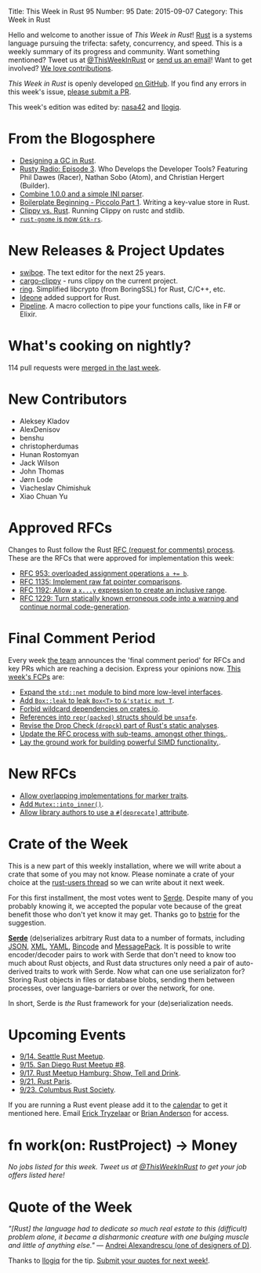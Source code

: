 Title: This Week in Rust 95
Number: 95
Date: 2015-09-07
Category: This Week in Rust

Hello and welcome to another issue of *This Week in Rust*!
[Rust](http://rust-lang.org) is a systems language pursuing the trifecta:
safety, concurrency, and speed. This is a weekly summary of its progress and
community. Want something mentioned? Tweet us at [@ThisWeekInRust](https://twitter.com/ThisWeekInRust) or [send us an
email](mailto:corey@octayn.net?subject=This%20Week%20in%20Rust%20Suggestion)!
Want to get involved? [We love
contributions](https://github.com/rust-lang/rust/wiki/Note-guide-for-new-contributors).

*This Week in Rust* is openly developed [on GitHub](https://github.com/cmr/this-week-in-rust).
If you find any errors in this week's issue, [please submit a PR](https://github.com/cmr/this-week-in-rust/pulls).

This week's edition was edited by: [nasa42](https://github.com/nasa42) and [llogiq](https://github.com/llogiq).

# From the Blogosphere

* [Designing a GC in Rust](https://manishearth.github.io/blog/2015/09/01/designing-a-gc-in-rust/).
* [Rusty Radio: Episode 3](http://rustyrad.io/podcast/3/). Who Develops the Developer Tools? Featuring Phil Dawes (Racer), Nathan Sobo (Atom), and Christian Hergert (Builder).
* [Combine 1.0.0 and a simple INI parser](https://marwes.github.io/2015/08/28/combine-1.0.0.html).
* [Boilerplate Beginning - Piccolo Part 1](https://polyfractal.com/post/boilerplate-beginning-piccolo-part-1/). Writing a key-value store in Rust.
* [Clippy vs. Rust](https://llogiq.github.io/2015/09/06/clippy.html). Running Clippy on rustc and stdlib.
* [`rust-gnome` is now `Gtk-rs`](http://gtk-rs.org/blog/2015/09/06/the-name-is-gtk-rs.html).

# New Releases & Project Updates

* [swiboe](https://github.com/swiboe/swiboe). The text editor for the next 25 years.
* [cargo-clippy](https://github.com/arcnmx/cargo-clippy) - runs clippy on the current project.
* [ring](https://github.com/briansmith/ring). Simplified libcrypto (from BoringSSL) for Rust, C/C++, etc.
* [Ideone](https://ideone.com) added support for Rust.
* [Pipeline](https://github.com/johannhof/pipeline.rs). A macro collection to pipe your functions calls, like in F# or Elixir.


# What's cooking on nightly?

114 pull requests were [merged in the last week][merged].

[merged]: https://github.com/issues?q=is%3Apr+org%3Arust-lang+is%3Amerged+merged%3A2015-08-31..2015-09-07

# New Contributors

* Aleksey Kladov
* AlexDenisov
* benshu
* christopherdumas
* Hunan Rostomyan
* Jack Wilson
* John Thomas
* Jørn Lode
* Viacheslav Chimishuk
* Xiao Chuan Yu

# Approved RFCs

Changes to Rust follow the Rust [RFC (request for comments)
process](https://github.com/rust-lang/rfcs#rust-rfcs). These
are the RFCs that were approved for implementation this week:

* [RFC 953: overloaded assignment operations `a += b`](https://github.com/rust-lang/rfcs/pull/953).
* [RFC 1135: Implement raw fat pointer comparisons](https://github.com/rust-lang/rfcs/pull/1135).
* [RFC 1192: Allow a `x...y` expression to create an inclusive range](https://github.com/rust-lang/rfcs/pull/1192).
* [RFC 1229: Turn statically known erroneous code into a warning and continue normal code-generation](https://github.com/rust-lang/rfcs/pull/1229).

# Final Comment Period

Every week [the team](https://rust-lang.org/team.html) announces the
'final comment period' for RFCs and key PRs which are reaching a
decision. Express your opinions now. [This week's FCPs][fcp] are:

[fcp]: https://github.com/issues?utf8=%E2%9C%93&q=is%3Apr+org%3Arust-lang+label%3Afinal-comment-period+is%3Aopen+updated%3A2015-08-31..2015-09-07

* [Expand the `std::net` module to bind more low-level interfaces](https://github.com/rust-lang/rfcs/pull/1158).
* [Add `Box::leak` to leak `Box<T>` to `&'static mut T`](https://github.com/rust-lang/rfcs/pull/1233).
* [Forbid wildcard dependencies on crates.io](https://github.com/rust-lang/rfcs/pull/1241).
* [References into `repr(packed)` structs should be `unsafe`](https://github.com/rust-lang/rfcs/pull/1240).
* [Revise the Drop Check (`dropck`) part of Rust's static analyses](https://github.com/rust-lang/rfcs/pull/1238).
* [Update the RFC process with sub-teams, amongst other things.](https://github.com/rust-lang/rfcs/pull/1224).
* [Lay the ground work for building powerful SIMD functionality.](https://github.com/rust-lang/rfcs/pull/1199).

# New RFCs

* [Allow overlapping implementations for marker traits](https://github.com/rust-lang/rfcs/pull/1268).
* [Add `Mutex::into_inner()`](https://github.com/rust-lang/rfcs/issues/1269).
* [Allow library authors to use a `#[deprecate]` attribute](https://github.com/rust-lang/rfcs/pull/1270).

# Crate of the Week

This is a new part of this weekly installation, where we will write about a crate that some of you may not know.
Please nominate a crate of your choice at the [rust-users thread](https://users.rust-lang.org/t/crate-of-the-week/2704/15) so we can write about it next week.

For this first installment, the most votes went to [Serde](https://github.com/serde-rs/serde). Despite many of you probably knowing it, we accepted the popular vote because of the great benefit those who don't yet know it may get. Thanks go to [bstrie](https://users.rust-lang.org/users/bstrie) for the suggestion.

[**Serde**](https://github.com/serde-rs/serde) (de)serializes arbitrary Rust data to a number of formats, including [JSON](https://crates.io/crates/serde_json), [XML](https://github.com/serde-rs/xml), [YAML](https://github.com/serde-rs/yaml/), [Bincode](https://crates.io/crates/bincode) and [MessagePack](https://crates.io/crates/rmp). It is possible to write encoder/decoder pairs to work with Serde that don't need to know too much about Rust objects, and Rust data structures only need a pair of auto-derived traits to work with Serde. Now what can one use serializaton for? Storing Rust objects in files or database blobs, sending them between processes, over language-barriers or over the network, for one.

In short, Serde is _the_ Rust framework for your (de)serialization needs.

# Upcoming Events

* [9/14. Seattle Rust Meetup](https://www.eventbrite.com/e/mozilla-rust-seattle-meetup-tickets-12222326307?aff=erelexporg).
* [9/15. San Diego Rust Meetup #8](http://www.meetup.com/San-Diego-Rust/events/224577039/).
* [9/17. Rust Meetup Hamburg: Show, Tell and Drink](http://www.meetup.com/Rust-Meetup-Hamburg/events/225116081/).
* [9/21. Rust Paris](http://www.meetup.com/Rust-Paris).
* [9/23. Columbus Rust Society](http://www.meetup.com/columbus-rs/).

If you are running a Rust event please add it to the [calendar] to get
it mentioned here. Email [Erick Tryzelaar][erickt] or [Brian
Anderson][brson] for access.

[calendar]: https://www.google.com/calendar/embed?src=apd9vmbc22egenmtu5l6c5jbfc%40group.calendar.google.com
[erickt]: mailto:erick.tryzelaar@gmail.com
[brson]: mailto:banderson@mozilla.com

# fn work(on: RustProject) -> Money

*No jobs listed for this week. Tweet us at [@ThisWeekInRust](https://twitter.com/ThisWeekInRust) to get your job offers listed here!*

# Quote of the Week

*"[Rust] the language had to dedicate so much real estate to this (difficult) problem alone, it became a disharmonic creature with one bulging muscle and little of anything else."* — [Andrei Alexandrescu (one of designers of D)](https://www.reddit.com/r/programming/comments/3ioy9b/andrei_alexandrescu_c_guru_leaves_facebook_to/cuj0csn).

Thanks to [llogiq](https://users.rust-lang.org/users/llogiq) for the tip. [Submit your quotes for next week!][submit].

[submit]: http://users.rust-lang.org/t/twir-quote-of-the-week/328
